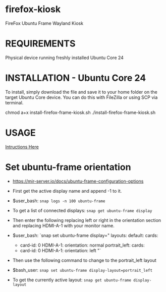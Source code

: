 # firefox-kiosk
FireFox Ubuntu Frame Wayland Kiosk

# REQUIREMENTS
Physical device running freshly installed Ubuntu Core 24

# INSTALLATION - Ubuntu Core 24
To install, simply download the file and save it to your home folder on the target Ubuntu Core device. You can do this with FileZilla or using SCP via terminal.

chmod a+x install-firefox-frame-kiosk.sh
./install-firefox-frame-kiosk.sh

# USAGE
[Intructions Here](https://nwdigital.cloud/blog/2024/11/01/build-firefox-ubuntu-frame-kiosk-on-ubuntu-core-24-with-mir-kiosk/)


# Set ubuntu-frame orientation
* https://mir-server.io/docs/ubuntu-frame-configuration-options

* First get the active display name and append -1 to it.

* $user_bash: `snap logs -n 100 ubuntu-frame`

* To get a list of connected displays: `snap get ubuntu-frame display`

* Then enter the following replacing left or right in the orientation section and replacing HDMI-A-1 with your monitor name.

* $user_bash: `snap set ubuntu-frame display="
layouts:
  default:
    cards:
    - card-id: 0
      HDMI-A-1:
        orientation: normal
  portrait_left:
    cards:
    - card-id: 0
      HDMI-A-1:
        orientation: left
"`

* Then use the following command to change to the portrait_left layout

* $bash_user: `snap set ubuntu-frame display-layout=portrait_left`

* To get the currently active layout: `snap get ubuntu-frame display-layout`

